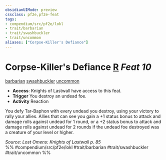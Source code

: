 ```yaml
---
obsidianUIMode: preview
cssclass: pf2e,pf2e-feat
tags:
- compendium/src/pf2e/lokl
- trait/barbarian
- trait/swashbuckler
- trait/uncommon
aliases: ["Corpse-Killer's Defiance"]
---
```

# Corpse-Killer's Defiance  [R](rules/core-rulebook/chapter-9-playing-the-game.md#Actions "Reaction") *Feat 10*  
[barbarian](rules/traits/barbarian.md "Barbarian Class Trait")  [swashbuckler](rules/traits/swashbuckler-apg.md "Swashbuckler Class Trait")  [uncommon](rules/traits/uncommon.md "Uncommon Rarity Trait")  

- **Access**: Knights of Lastwall have access to this feat.
- **Trigger** You destroy an undead foe.
- **Activity** Reaction

You defy Tar-Baphon with every undead you destroy, using your victory to rally your allies. Allies that can see you gain a +1 status bonus to attack and damage rolls against undead for 1 round, or a +2 status bonus to attack and damage rolls against undead for 2 rounds if the undead foe destroyed was a creature of your level or higher.

*Source: Lost Omens: Knights of Lastwall p. 85*  
%% #compendium/src/pf2e/lokl #trait/barbarian #trait/swashbuckler #trait/uncommon %%